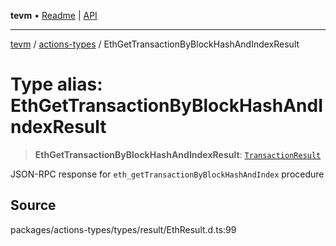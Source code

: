 **tevm** • [Readme](../../README.md) \| [API](../../modules.md)

***

[tevm](../../README.md) / [actions-types](../README.md) / EthGetTransactionByBlockHashAndIndexResult

# Type alias: EthGetTransactionByBlockHashAndIndexResult

> **EthGetTransactionByBlockHashAndIndexResult**: [`TransactionResult`](TransactionResult.md)

JSON-RPC response for `eth_getTransactionByBlockHashAndIndex` procedure

## Source

packages/actions-types/types/result/EthResult.d.ts:99
